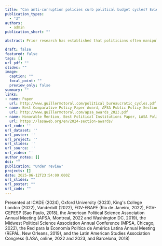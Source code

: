 ```yaml
---
title: "Can anti-corruption policies curb political budget cycles? Evidence from public employment in Brazil"
publication_types:
  - "3"
authors:
  - admin
publication_short: ""

abstract: Prior research has established that politicians often manipulate public resources before elections to win votes. Much less is known about the effects of policies designed to constrain such behavior. I argue that laws limiting politicians' discretion over policy tools during election periods --a common policy approach-- displace (and may even intensify) these cycles. I present evidence to support this hypothesis using administrative data on municipalities in Brazil, where federal laws prohibit hiring bureaucrats around elections. Consistent with strategic adaptation, hiring surges before the freeze period, thereby creating anticipatory cycles. I exploit quasi-experimental variation in political incentives and anti-corruption enforcement to demonstrate that incentives and constraints shape these cycles. These findings reveal a paradox -- rather than curbing political budget cycles, election-time constraints on government discretion displace them, potentially deepening their costs for fiscal discipline and electoral fairness. Successful anti-corruption policies must thus account for politicians' strategic adaptation to constraints.

draft: false
featured: false
tags: []
url_pdf: ""
slides: ""
image:
  caption: ""
  focal_point: ""
  preview_only: false
summary: ""
links:
- name: Paper
  url: http://www.guillermotoral.com/political_bureaucratic_cycles.pdf
- name: Best Comparative Policy Paper Award, APSA Public Policy Section
  url: http://www.guillermotoral.com/apsa_awards_2023.pdf
- name: Honorable Mention, Best Political Institutions Paper, LASA Political Institutions Section
  url: https://lasaweb.org/en/2024-section-awards/
url_code: ''
url_dataset: ''
url_poster: ''
url_project: ''
url_slides: ''
url_source: ''
url_video: ''
author_notes: []
doi: ""
publication: "Under review"
projects: []
date: 2025-06-12T23:54:00.000Z
url_slides: ""
url_poster: ""
url_code: ""
---
```

Presented at ICADE (2024), Oxford University (2023), King's College London (2022), Vanderbilt (2022), FGV-EBAPE (Rio de Janeiro, 2022), FGV-CEPESP (Sao Paulo, 2018), the American Political Science Association Annual Meeting (APSA, Montreal, 2022 and Washington DC, 2019), the Midwest Political Science Association Annual Conference (MPSA, Chicago, 2022), the Red para la Economía Política de América Latina Annual Meeting (REPAL, New Orleans, 2019), and the Latin American Studies Association Congress (LASA, online, 2022 and 2023, and Barcelona, 2018)
